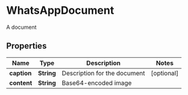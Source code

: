 

# WhatsAppDocument

A document

## Properties

| Name | Type | Description | Notes |
|------------ | ------------- | ------------- | -------------|
|**caption** | **String** | Description for the document |  [optional] |
|**content** | **String** | Base64-encoded image |  |



